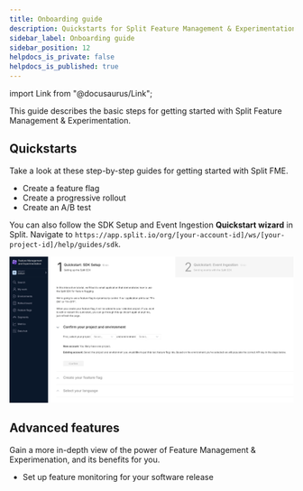 ```yaml
---
title: Onboarding guide
description: Quickstarts for Split Feature Management & Experimentation
sidebar_label: Onboarding guide
sidebar_position: 12
helpdocs_is_private: false
helpdocs_is_published: true
---
```


import Link from "@docusaurus/Link";

This guide describes the basic steps for getting started with Split Feature Management & Experimentation.


## Quickstarts

Take a look at these step-by-step guides for getting started with Split FME.

* <Link to="/docs/feature-management-experimentation/getting-started/docs/tutorials/create-a-feature-flag">Create a feature flag</Link>
* <Link to="/docs/feature-management-experimentation/getting-started/docs/tutorials/create-a-progressive-rollout">Create a progressive rollout</Link>
* <Link to="/docs/feature-management-experimentation/getting-started/docs/tutorials/create-an-a-b-test">Create an A/B test</Link>

You can also follow the SDK Setup and Event Ingestion **Quickstart wizard** in Split. Navigate to `https://app.split.io/org/[your-account-id]/ws/[your-project-id]/help/guides/sdk`.

![A screenshot of the Quickstart guides in Split UI](./static/fme-quickstart.png)

## Advanced features

Gain a more in-depth view of the power of Feature Management & Experimenation, and its benefits for you.

* <Link to="/docs/feature-management-experimentation/getting-started/tutorials/set-up-release-monitoring">Set up feature monitoring for your software release</Link>